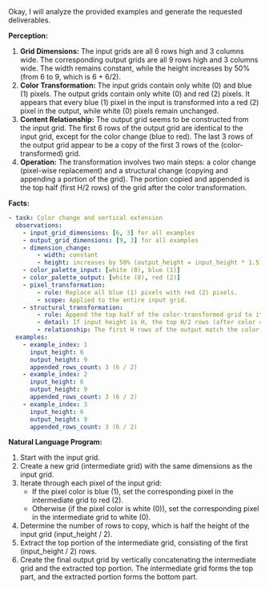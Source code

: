 Okay, I will analyze the provided examples and generate the requested deliverables.

**Perception:**

1.  **Grid Dimensions:** The input grids are all 6 rows high and 3 columns wide. The corresponding output grids are all 9 rows high and 3 columns wide. The width remains constant, while the height increases by 50% (from 6 to 9, which is 6 + 6/2).
2.  **Color Transformation:** The input grids contain only white (0) and blue (1) pixels. The output grids contain only white (0) and red (2) pixels. It appears that every blue (1) pixel in the input is transformed into a red (2) pixel in the output, while white (0) pixels remain unchanged.
3.  **Content Relationship:** The output grid seems to be constructed from the input grid. The first 6 rows of the output grid are identical to the input grid, except for the color change (blue to red). The last 3 rows of the output grid appear to be a copy of the first 3 rows of the (color-transformed) grid.
4.  **Operation:** The transformation involves two main steps: a color change (pixel-wise replacement) and a structural change (copying and appending a portion of the grid). The portion copied and appended is the top half (first H/2 rows) of the grid after the color transformation.

**Facts:**


```yaml
- task: Color change and vertical extension
  observations:
    - input_grid_dimensions: [6, 3] for all examples
    - output_grid_dimensions: [9, 3] for all examples
    - dimension_change:
        - width: constant
        - height: increases by 50% (output_height = input_height * 1.5)
    - color_palette_input: [white (0), blue (1)]
    - color_palette_output: [white (0), red (2)]
    - pixel_transformation:
        - rule: Replace all blue (1) pixels with red (2) pixels.
        - scope: Applied to the entire input grid.
    - structural_transformation:
        - rule: Append the top half of the color-transformed grid to its bottom.
        - detail: If input height is H, the top H/2 rows (after color change) are appended.
        - relationship: The first H rows of the output match the color-transformed input. The subsequent H/2 rows match the first H/2 rows of the color-transformed input.
  examples:
    - example_index: 1
      input_height: 6
      output_height: 9
      appended_rows_count: 3 (6 / 2)
    - example_index: 2
      input_height: 6
      output_height: 9
      appended_rows_count: 3 (6 / 2)
    - example_index: 3
      input_height: 6
      output_height: 9
      appended_rows_count: 3 (6 / 2)

```


**Natural Language Program:**

1.  Start with the input grid.
2.  Create a new grid (intermediate grid) with the same dimensions as the input grid.
3.  Iterate through each pixel of the input grid:
    *   If the pixel color is blue (1), set the corresponding pixel in the intermediate grid to red (2).
    *   Otherwise (if the pixel color is white (0)), set the corresponding pixel in the intermediate grid to white (0).
4.  Determine the number of rows to copy, which is half the height of the input grid (input\_height / 2).
5.  Extract the top portion of the intermediate grid, consisting of the first (input\_height / 2) rows.
6.  Create the final output grid by vertically concatenating the intermediate grid and the extracted top portion. The intermediate grid forms the top part, and the extracted portion forms the bottom part.
